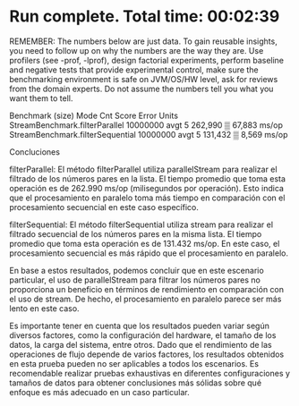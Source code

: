 # Run complete. Total time: 00:02:39

REMEMBER: The numbers below are just data. To gain reusable insights, you need to follow up on
why the numbers are the way they are. Use profilers (see -prof, -lprof), design factorial
experiments, perform baseline and negative tests that provide experimental control, make sure
the benchmarking environment is safe on JVM/OS/HW level, ask for reviews from the domain experts.
Do not assume the numbers tell you what you want them to tell.

Benchmark                           (size)  Mode  Cnt    Score    Error  Units
StreamBenchmark.filterParallel    10000000  avgt    5  262,990 ▒ 67,883  ms/op
StreamBenchmark.filterSequential  10000000  avgt    5  131,432 ▒  8,569  ms/op


Concluciones

filterParallel: El método filterParallel utiliza parallelStream para realizar el filtrado de los números pares en la lista. 
El tiempo promedio que toma esta operación es de 262.990 ms/op (milisegundos por operación). 
Esto indica que el procesamiento en paralelo toma más tiempo en comparación con el procesamiento secuencial en este caso específico.

filterSequential: El método filterSequential utiliza stream para realizar el filtrado secuencial de los números pares 
en la misma lista. El tiempo promedio que toma esta operación es de 131.432 ms/op. 
En este caso, el procesamiento secuencial es más rápido que el procesamiento en paralelo.

En base a estos resultados, podemos concluir que en este escenario particular, 
el uso de parallelStream para filtrar los números pares no proporciona un beneficio en términos de rendimiento 
en comparación con el uso de stream. De hecho, el procesamiento en paralelo parece ser más lento en este caso.

Es importante tener en cuenta que los resultados pueden variar según diversos factores, 
como la configuración del hardware, el tamaño de los datos, la carga del sistema, entre otros. 
Dado que el rendimiento de las operaciones de flujo depende de varios factores, los resultados obtenidos 
en esta prueba pueden no ser aplicables a todos los escenarios. Es recomendable realizar pruebas exhaustivas 
en diferentes configuraciones y tamaños de datos para obtener conclusiones más sólidas sobre qué enfoque es más adecuado 
en un caso particular.